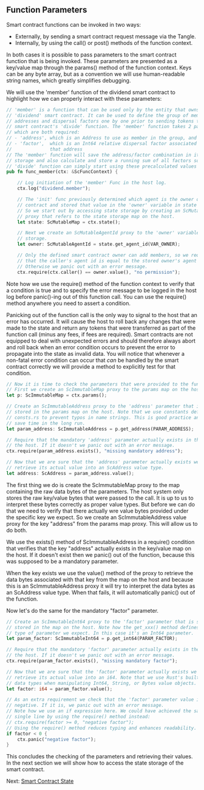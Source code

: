 ## Function Parameters

Smart contract functions can be invoked in two ways:

- Externally, by sending a smart contract request message via the Tangle.
- Internally, by using the call() or post() methods of the function context.

In both cases it is possible to pass parameters to the smart contract function
that is being invoked. These parameters are presented as a key/value map through
the params() method of the function context. Keys can be any byte array, but as
a convention we will use human-readable string names, which greatly simplifies
debugging.

We will use the 'member' function of the dividend smart contract to highlight
how we can properly interact with these parameters:

```rust
// 'member' is a function that can be used only by the entity that owns the
// 'dividend' smart contract. It can be used to define the group of member
// addresses and dispersal factors one by one prior to sending tokens to the
// smart contract's 'divide' function. The 'member' function takes 2 parameters,
// which are both required:
// - 'address', which is an Address to use as member in the group, and
// - 'factor',  which is an Int64 relative dispersal factor associated with
//              that address
// The 'member' function will save the address/factor combination in its state
// storage and also calculate and store a running sum of all factors so that the
// 'divide' function can simply start using these precalculated values
pub fn func_member(ctx: &ScFuncContext) {

    // Log initiation of the 'member' Func in the host log.
    ctx.log("dividend.member");

    // The 'init' func previously determined which agent is the owner of this
    // contract and stored that value in the 'owner' variable in state storage.
    // So we start out by accessing state storage by creating an ScMutableMap
    // proxy that refers to the state storage map on the host.
    let state: ScMutableMap = ctx.state();

    // Next we create an ScMutableAgentId proxy to the 'owner' variable in state
    // storage.
    let owner: ScMutableAgentId = state.get_agent_id(VAR_OWNER);

    // Only the defined smart contract owner can add members, so we require
    // that the caller's agent id is equal to the stored owner's agent id.
    // Otherwise we panic out with an error message.
    ctx.require(ctx.caller() == owner.value(), "no permission");
```

Note how we use the require() method of the function context to verify that a
condition is true and to specify the error message to be logged in the host log
before panic()-ing out of this function call. You can use the require() method
anywhere you need to assert a condition.

Panicking out of the function call is the only way to signal to the host that an
error has occurred. It will cause the host to roll back any changes that were
made to the state and return any tokens that were transferred as part of the
function call (minus any fees, if fees are required). Smart contracts are not
equipped to deal with unexpected errors and should therefore always abort and
roll back when an error condition occurs to prevent the error to propagate into
the state as invalid data. You will notice that whenever a non-fatal error
condition can occur that *can* be handled by the smart contract correctly we
will provide a method to explicitly test for that condition.

```rust
// Now it is time to check the parameters that were provided to the function.
// First we create an ScImmutableMap proxy to the params map on the host.
let p: ScImmutableMap = ctx.params();

// Create an ScImmutableAddress proxy to the 'address' parameter that is still
// stored in the params map on the host. Note that we use constants defined in
// consts.rs to prevent typos in name strings. This is good practice and will
// save time in the long run.
let param_address: ScImmutableAddress = p.get_address(PARAM_ADDRESS);

// Require that the mandatory 'address' parameter actually exists in the map on
// the host. If it doesn't we panic out with an error message.
ctx.require(param_address.exists(), "missing mandatory address");

// Now that we are sure that the 'address' parameter actually exists we can
// retrieve its actual value into an ScAddress value type.
let address: ScAddress = param_address.value();
```

The first thing we do is create the ScImmutableMap proxy to the map containing
the raw data bytes of the parameters. The host system only stores the raw
key/value bytes that were passed to the call. It is up to us to interpret these
bytes correctly as proper value types. But before we can do that we need to
verify that there actually wre value bytes provided under the specific key we
expect. So we create an ScImmutableAddress value proxy for the key "address"
from the params map proxy. This will allow us to do both.

We use the exists() method of ScImmutableAddress in a require() condition that
verifies that the key "address" actually exists in the key/value map on the
host. If it doesn't exist then we panic() out of the function, because this was
supposed to be a mandatory parameter.

When the key exists we use the value() method of the proxy to retrieve the data
bytes associated with that key from the map on the host and because this is an
ScImmutableAddress proxy it will try to interpret the data bytes as an ScAddress
value type. When that fails, it will automatically panic() out of the function.

Now let's do the same for the mandatory "factor" parameter.

```rust
// Create an ScImmutableInt64 proxy to the 'factor' parameter that is still
// stored in the map on the host. Note how the get_xxx() method defines what
// type of parameter we expect. In this case it's an Int64 parameter.
let param_factor: ScImmutableInt64 = p.get_int64(PARAM_FACTOR);

// Require that the mandatory 'factor' parameter actually exists in the map on
// the host. If it doesn't we panic out with an error message.
ctx.require(param_factor.exists(), "missing mandatory factor");

// Now that we are sure that the 'factor' parameter actually exists we can
// retrieve its actual value into an i64. Note that we use Rust's built-in
// data types when manipulating Int64, String, or Bytes value objects.
let factor: i64 = param_factor.value();

// As an extra requirement we check that the 'factor' parameter value is not
// negative. If it is, we panic out with an error message.
// Note how we use an if expression here. We could have achieved the same in a
// single line by using the require() method instead:
// ctx.require(factor >= 0, "negative factor");
// Using the require() method reduces typing and enhances readability.
if factor < 0 {
    ctx.panic("negative factor");
}
```

This concludes the checking of the parameters and retrieving their values. In
the next section we will show how to access the state storage of the smart
contract.

Next: [Smart Contract State](State.md)